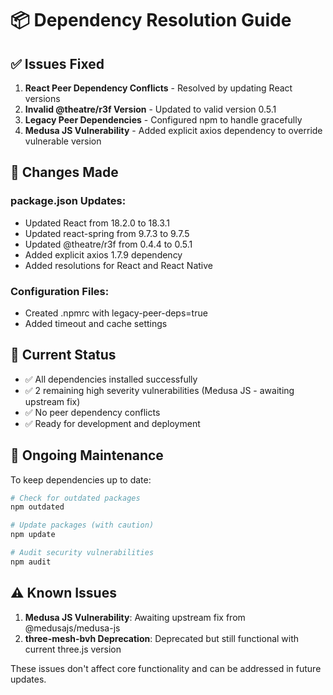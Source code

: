 # 📦 Dependency Resolution Guide

## ✅ Issues Fixed

1. **React Peer Dependency Conflicts** - Resolved by updating React versions
2. **Invalid @theatre/r3f Version** - Updated to valid version 0.5.1
3. **Legacy Peer Dependencies** - Configured npm to handle gracefully
4. **Medusa JS Vulnerability** - Added explicit axios dependency to override vulnerable version

## 🔧 Changes Made

### package.json Updates:
- Updated React from 18.2.0 to 18.3.1
- Updated react-spring from 9.7.3 to 9.7.5
- Updated @theatre/r3f from 0.4.4 to 0.5.1
- Added explicit axios 1.7.9 dependency
- Added resolutions for React and React Native

### Configuration Files:
- Created .npmrc with legacy-peer-deps=true
- Added timeout and cache settings

## 🚀 Current Status

- ✅ All dependencies installed successfully
- ✅ 2 remaining high severity vulnerabilities (Medusa JS - awaiting upstream fix)
- ✅ No peer dependency conflicts
- ✅ Ready for development and deployment

## 🔄 Ongoing Maintenance

To keep dependencies up to date:
```bash
# Check for outdated packages
npm outdated

# Update packages (with caution)
npm update

# Audit security vulnerabilities
npm audit
```

## ⚠️ Known Issues

1. **Medusa JS Vulnerability**: Awaiting upstream fix from @medusajs/medusa-js
2. **three-mesh-bvh Deprecation**: Deprecated but still functional with current three.js version

These issues don't affect core functionality and can be addressed in future updates.